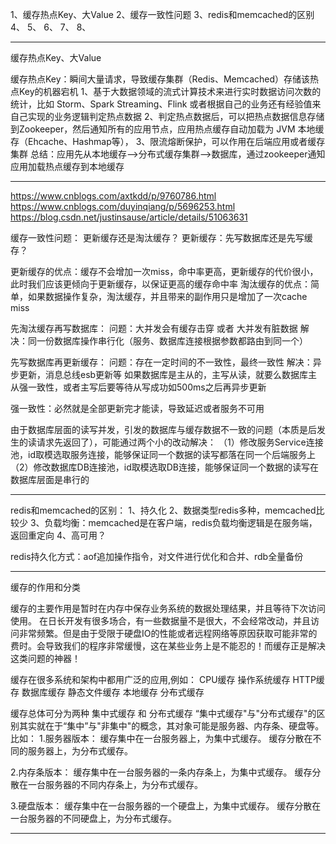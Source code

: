 1、缓存热点Key、大Value
2、缓存一致性问题
3、redis和memcached的区别
4、
5、
6、
7、
8、







---------------------------------------------------------------------------------------------------------------------
缓存热点Key、大Value 


缓存热点Key：瞬间大量请求，导致缓存集群（Redis、Memcached）存储该热点Key的机器宕机
1、基于大数据领域的流式计算技术来进行实时数据访问次数的统计，比如 Storm、Spark Streaming、Flink 或者根据自己的业务还有经验值来自己实现的业务逻辑判定热点数据
2、判定热点数据后，可以把热点数据信息存储到Zookeeper，然后通知所有的应用节点，应用热点缓存自动加载为 JVM 本地缓存（Ehcache、Hashmap等），
3、限流熔断保护，可以作用在后端应用或者缓存集群
总结：应用先从本地缓存-->分布式缓存集群-->数据库，通过zookeeper通知应用加载热点缓存到本地缓存




---------------------------------------------------------------------------------------------------------------------
https://www.cnblogs.com/axtkdd/p/9760786.html
https://www.cnblogs.com/duyinqiang/p/5696253.html
https://blog.csdn.net/justinsause/article/details/51063631



缓存一致性问题：
更新缓存还是淘汰缓存？
更新缓存：先写数据库还是先写缓存？


更新缓存的优点：缓存不会增加一次miss，命中率更高，更新缓存的代价很小，此时我们应该更倾向于更新缓存，以保证更高的缓存命中率
淘汰缓存的优点：简单，如果数据操作复杂，淘汰缓存，并且带来的副作用只是增加了一次cache miss



先淘汰缓存再写数据库：
问题：大并发会有缓存击穿 或者 大并发有脏数据
解决：同一份数据库操作串行化（服务、数据库连接根据参数都路由到同一个）

先写数据库再更新缓存：
问题：存在一定时间的不一致性，最终一致性
解决：异步更新，消息总线esb更新等
如果数据库是主从的，主写从读，就要么数据库主从强一致性，或者主写后要等待从写成功如500ms之后再异步更新

强一致性：必然就是全部更新完才能读，导致延迟或者服务不可用



由于数据库层面的读写并发，引发的数据库与缓存数据不一致的问题（本质是后发生的读请求先返回了），可能通过两个小的改动解决：
（1）修改服务Service连接池，id取模选取服务连接，能够保证同一个数据的读写都落在同一个后端服务上
（2）修改数据库DB连接池，id取模选取DB连接，能够保证同一个数据的读写在数据库层面是串行的




---------------------------------------------------------------------------------------------------------------------

redis和memcached的区别：
1、持久化
2、数据类型redis多种，memcached比较少
3、负载均衡：memcached是在客户端，redis负载均衡逻辑是在服务端，返回重定向
4、高可用？

redis持久化方式：aof追加操作指令，对文件进行优化和合并、rdb全量备份



---------------------------------------------------------------------------------------------------------------------
缓存的作用和分类

缓存的主要作用是暂时在内存中保存业务系统的数据处理结果，并且等待下次访问使用。
在日长开发有很多场合，有一些数据量不是很大，不会经常改动，并且访问非常频繁。但是由于受限于硬盘IO的性能或者远程网络等原因获取可能非常的费时。会导致我们的程序非常缓慢，这在某些业务上是不能忍的！而缓存正是解决这类问题的神器！


缓存在很多系统和架构中都用广泛的应用,例如：
CPU缓存
操作系统缓存
HTTP缓存
数据库缓存
静态文件缓存
本地缓存
分布式缓存


缓存总体可分为两种 集中式缓存 和 分布式缓存
“集中式缓存"与"分布式缓存"的区别其实就在于“集中”与"非集中"的概念，其对象可能是服务器、内存条、硬盘等。比如：
1.服务器版本：
缓存集中在一台服务器上，为集中式缓存。
缓存分散在不同的服务器上，为分布式缓存。

2.内存条版本：
缓存集中在一台服务器的一条内存条上，为集中式缓存。
缓存分散在一台服务器的不同内存条上，为分布式缓存。

3.硬盘版本：
缓存集中在一台服务器的一个硬盘上，为集中式缓存。
缓存分散在一台服务器的不同硬盘上，为分布式缓存。




---------------------------------------------------------------------------------------------------------------------



